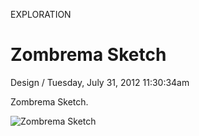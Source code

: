 <p class="type">EXPLORATION</p>

# Zombrema Sketch

<p class="meta">Design  /  Tuesday, July 31, 2012 11:30:34am</p>

Zombrema Sketch.

![Zombrema Sketch](https://farooq-agent.web.app/assets/images/works/large/TTwEbvoY_work_image.png)
